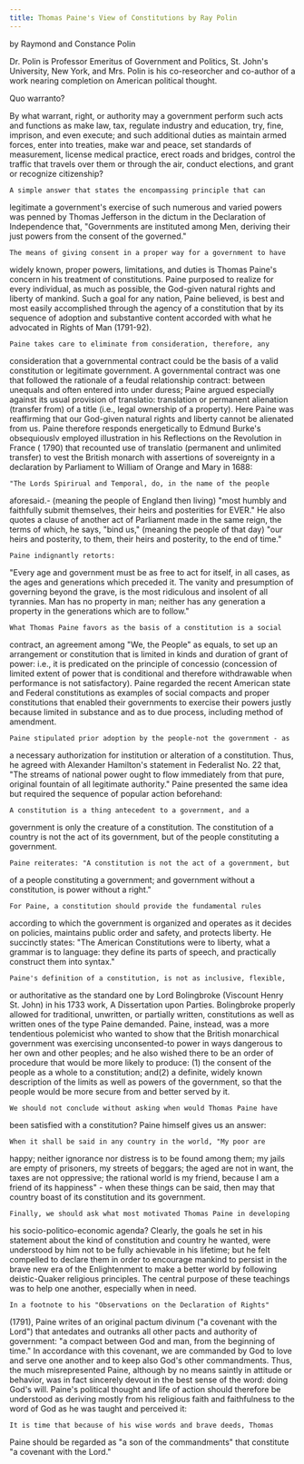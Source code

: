 ```yaml
---
title: Thomas Paine's View of Constitutions by Ray Polin
---
```

   by Raymond and Constance Polin

   Dr. Polin is Professor Emeritus of Government and Politics, St. John's
   University, New York, and Mrs. Polin is his co-reseorcher and co-author of
   a work nearing completion on American political thought.



   Quo warranto?

   By what warrant, right, or authority may a government perform such acts
   and functions as make law, tax, regulate industry and education, try, fine,
   imprison, and even execute; and such additional duties as maintain armed
   forces, enter into treaties, make war and peace, set standards of measurement,
   license medical practice, erect roads and bridges, control the traffic that
   travels over them or through the air, conduct elections, and grant or
   recognize citizenship?

    A simple answer that states the encompassing principle that can
   legitimate a government's exercise of such numerous and varied powers was
   penned by Thomas Jefferson in the dictum in the Declaration of
   Independence that, "Governments are instituted among Men, deriving their
   just powers from the consent of the governed."

    The means of giving consent in a proper way for a government to have
   widely known, proper powers, limitations, and duties is Thomas Paine's
   concern in his treatment of constitutions. Paine purposed to realize for
   every individual, as much as possible, the God-given natural rights and
   liberty of mankind. Such a goal for any nation, Paine believed, is best
   and most easily accomplished through the agency of a constitution that by
   its sequence of adoption and substantive content accorded with what he
   advocated in Rights of Man (1791-92).

    Paine takes care to eliminate from consideration, therefore, any
   consideration that a governmental contract could be the basis of a valid
   constitution or legitimate government. A governmental contract was one
   that followed the rationale of a feudal relationship contract: between
   unequals and often entered into under duress; Paine argued especially
   against its usual provision of translatio: translation or permanent
   alienation (transfer from) of a title (i.e., legal ownership of a
   property). Here Paine was reaffirming that our God-given natural rights
   and liberty cannot be alienated from us. Paine therefore responds
   energetically to Edmund Burke's obsequiouslv employed illustration in his
   Reflections on the Revolution in France ( 1790) that recounted use of
   translatio (permanent and unlimited transfer) to vest the British monarch
   with assertions of sovereignty in a declaration by Parliament to William
   of Orange and Mary in 1688:

    "The Lords Spirirual and Temporal, do, in the name of the people
   aforesaid.- (meaning the people of England then living) "most humbly and
   faithfully submit themselves, their heirs and posterities for EVER." He
   also quotes a clause of another act of Parliament made in the same reign,
   the terms of which, he says, "bind us," (meaning the people of that day)
   "our heirs and posterity, to them, their heirs and posterity, to the end
   of time."

    Paine indignantly retorts:

   "Every age and government must be as free to act for itself, in all
   cases, as the ages and generations which preceded it. The vanity and
   presumption of governing beyond the grave, is the most ridiculous and
   insolent of all tyrannies.
   Man has no property in man; neither has any generation a property in
   the generations which are to follow."

    What Thomas Paine favors as the basis of a constitution is a social
   contract, an agreement among "We, the People" as equals, to set up an
   arrangement or constitution that is limited in kinds and duration of grant
   of power: i.e., it is predicated on the principle of concessio (concession
   of limited extent of power that is conditional and therefore withdrawable
   when performance is not satisfactory). Paine regarded the recent American
   state and Federal constitutions as examples of social compacts and proper
   constitutions that enabled their governments to exercise their powers
   justly because limited in substance and as to due process, including
   method of amendment.

    Paine stipulated prior adoption by the people-not the government - as
   a necessary authorization for institution or alteration of a constitution.
   Thus, he agreed with Alexander Hamilton's statement in Federalist No. 22
   that, "The streams of national power ought to flow immediately from that
   pure, original fountain of all legitimate authority." Paine presented the
   same idea but required the sequence of popular action beforehand:

    A constitution is a thing antecedent to a government, and a
   government is only the creature of a constitution. The constitution of a
   country is not the act of its government, but of the people constituting a
   government.

    Paine reiterates: "A constitution is not the act of a government, but
   of a people constituting a government; and government without a
   constitution, is power without a right."

    For Paine, a constitution should provide the fundamental rules
   according to which the government is organized and operates as it decides
   on policies, maintains public order and safety, and protects liberty. He
   succinctly states: "The American Constitutions were to liberty, what a
   grammar is to language: they define its parts of speech, and practically
   construct them into syntax."

    Paine's definition of a constitution, is not as inclusive, flexible,
   or authoritative as the standard one by Lord Bolingbroke (Viscount Henry
   St. John) in his 1733 work, A Dissertation upon Parties. Bolingbroke
   properly allowed for traditional, unwritten, or partially written,
   constitutions as well as written ones of the type Paine demanded. Paine,
   instead, was a more tendentious polemicist who wanted to show that the
   British monarchical government was exercising unconsented-to power in ways
   dangerous to her own and other peoples; and he also wished there to be an
   order of procedure that would be more likely to produce:
   (1) the consent of the people as a whole to a constitution; and(2) a
   definite, widely known description of the limits as well as powers of the
   government, so that the people would be more secure from and better served
   by it.

    We should not conclude without asking when would Thomas Paine have
   been satisfied with a constitution? Paine himself gives us an answer:

    When it shall be said in any country in the world, "My poor are
   happy; neither ignorance nor distress is to be found among them; my jails
   are empty of prisoners, my streets of beggars; the aged are not in want,
   the taxes are not oppressive; the rational world is my friend, because I
   am a friend of its happiness" - when these things can be said, then may
   that country boast of its constitution and its government.

    Finally, we should ask what most motivated Thomas Paine in developing
   his socio-politico-economic agenda? Clearly, the goals he set in his
   statement about the kind of constitution and country he wanted, were
   understood by him not to be fully achievable in his lifetime; but he felt
   compelled to declare them in order to encourage mankind to persist in the
   brave new era of the Enlightenment to make a better world by following
   deistic-Quaker religious principles. The central purpose of these
   teachings was to help one another, especially when in need.

    In a footnote to his "Observations on the Declaration of Rights"
   (1791), Paine writes of an original pactum divinum ("a covenant with the
   Lord") that antedates and outranks all other pacts and authority of
   government: "a compact between God and man, from the beginning of time."
   In accordance with this covenant, we are commanded by God to love and
   serve one another and to keep also God's other commandments. Thus, the
   much misrepresented Paine, although by no means saintly in attitude or
   behavior, was in fact sincerely devout in the best sense of the word:
   doing God's will. Paine's political thought and life of action should
   therefore be understood as deriving mostly from his religious faith and
   faithfulness to the word of God as he was taught and perceived it:

    It is time that because of his wise words and brave deeds, Thomas
   Paine should be regarded as "a son of the commandments" that constitute "a
   covenant with the Lord."

